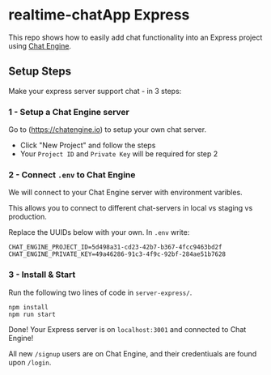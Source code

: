 # realtime-chatApp Express

This repo shows how to easily add chat functionality into an Express project using [Chat Engine](https://chatengine.io).

## Setup Steps

Make your express server support chat - in 3 steps:

### 1 - Setup a Chat Engine server

Go to (https://chatengine.io) to setup your own chat server.

- Click "New Project" and follow the steps
- Your `Project ID` and `Private Key` will be required for step 2

### 2 - Connect `.env` to Chat Engine

We will connect to your Chat Engine server with environment varibles.

This allows you to connect to different chat-servers in local vs staging vs production.

Replace the UUIDs below with your own. In `.env` write:

```
CHAT_ENGINE_PROJECT_ID=5d498a31-cd23-42b7-b367-4fcc9463bd2f
CHAT_ENGINE_PRIVATE_KEY=49a46286-91c3-4f9c-92bf-284ae51b7628
```

### 3 - Install & Start

Run the following two lines of code in `server-express/`.

```
npm install
npm run start
```

Done! Your Express server is on `localhost:3001` and connected to Chat Engine!

All new `/signup` users are on Chat Engine, and their credentiuals are found upon `/login`.
